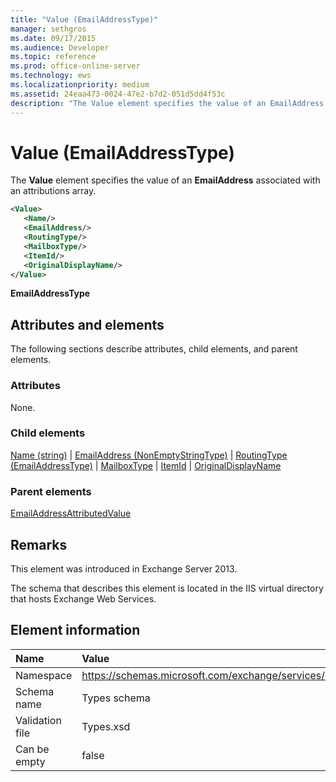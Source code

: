 ```yaml
---
title: "Value (EmailAddressType)"
manager: sethgros
ms.date: 09/17/2015
ms.audience: Developer
ms.topic: reference
ms.prod: office-online-server
ms.technology: ews
ms.localizationpriority: medium
ms.assetid: 24eaa473-0024-47e2-b7d2-051d5dd4f53c
description: "The Value element specifies the value of an EmailAddress associated with an attributions array."
---
```


# Value (EmailAddressType)

The **Value** element specifies the value of an **EmailAddress** associated with an attributions array. 
  
```XML
<Value>
   <Name/>
   <EmailAddress/>
   <RoutingType/>
   <MailboxType/>
   <ItemId/>
   <OriginalDisplayName/>
</Value>
```

**EmailAddressType**

## Attributes and elements

The following sections describe attributes, child elements, and parent elements.
  
### Attributes

None.
  
### Child elements

[Name (string)](name-string.md) | [EmailAddress (NonEmptyStringType)](emailaddress-nonemptystringtype.md) | [RoutingType (EmailAddressType)](routingtype-emailaddresstype.md) | [MailboxType](mailboxtype.md) | [ItemId](itemid.md) | [OriginalDisplayName](originaldisplayname.md)
  
### Parent elements

[EmailAddressAttributedValue](emailaddressattributedvalue.md)
  
## Remarks

This element was introduced in Exchange Server 2013.
  
The schema that describes this element is located in the IIS virtual directory that hosts Exchange Web Services.
  
## Element information

|**Name**|**Value**|
|:-----|:-----|
|Namespace  <br/> |https://schemas.microsoft.com/exchange/services/2006/types  <br/> |
|Schema name  <br/> |Types schema  <br/> |
|Validation file  <br/> |Types.xsd  <br/> |
|Can be empty  <br/> |false  <br/> |
   

